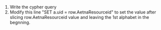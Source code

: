 1. Write the cypher query
2. Modify this line "SET a.uid = row.AetnaResourceid" to set the value after slicing row.AetnaResourceid value and leaving the 1st alphabet in the begnning.